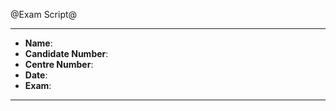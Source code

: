 @Exam Script@

* * *
+ __Name__:
+ __Candidate Number__:
+ __Centre Number__:
+ __Date__:
+ __Exam__:
* * *
